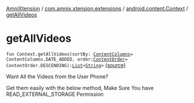 [AmniXtension](../../index.md) / [com.amnix.xtension.extensions](../index.md) / [android.content.Context](index.md) / [getAllVideos](./get-all-videos.md)

# getAllVideos

`fun Context.getAllVideos(sortBy: `[`ContentColumns`](../../com.amnix.xtension.enums/-content-columns/index.md)` = ContentColumns.DATE_ADDED, order: `[`ContentOrder`](../../com.amnix.xtension.enums/-content-order/index.md)` = ContentOrder.DESCENDING): `[`List`](https://kotlinlang.org/api/latest/jvm/stdlib/kotlin.collections/-list/index.html)`<`[`String`](https://kotlinlang.org/api/latest/jvm/stdlib/kotlin/-string/index.html)`>` [(source)](https://github.com/AmniX/AmniXTension/tree/master/AmniXtension/src/main/java/com/amnix/xtension/extensions/ContextExtension.kt#L230)

Want All the Videos from the User Phone?

Get them easily with the below method, Make Sure You have READ_EXTERNAL_STORAGE Permission

